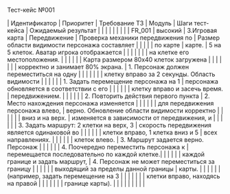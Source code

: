 Тест-кейс №001 

| Идентификатор | Приоритет |  Требование ТЗ  |    Модуль    |            Шаги тест-кейса             |              Ожидаемый результат              |
|               |           |                 |              |                                        |                                               |
|     FR_001    |  высокий  | 3.Игровая карта | Передвижение | Проверка механики передвижения по      | Размер области видимости персонажа составляет |
|               |           |                 | по карте     | карте.                                 | 5 на 5 клеток. Аватар игрока отображается     |
|               |           |                 |              |                                        | на клетке его местоположения.                 |
|               |           |                 |              | Карта размером 80x40 клеток загружена  |                                               |
|               |           |                 |              | корректно и занимает 80% экрана.       | 1. Персонаж должен переместиться на одну      |
|               |           |                 |              |                                        | клетку вправо за 2 секунды. Область видимости |
|               |           |                 |              | 1. Задать перемещение персонажа на 1   | персонажа обновляется в соответствии с его    |
|               |           |                 |              | клетку вправо и засечь время.          | передвижением.                                |
|               |           |                 |              | 2. Повторить действия первого пункта   | 2. Место нахождения персонажа изменяется      |
|               |           |                 |              | для передвижения персонажа влево,      | верно. Обновление области видимости корректно |
|               |           |                 |              | вниз и на верх.                        | изменяется в зависимости от передвижения, и   |
|               |           |                 |              | 3. Задать маршрут: 2 клетки на верх, 3 | скорость передвижения является одинаковой во  |
|               |           |                 |              | клетки вправо, 1 клетка вниз и 5       | всех направлениях.                            |
|               |           |                 |              | клеток влево.                          | 3. Маршрут задается верно. Персонаж           |
|               |           |                 |              | 4. Поочередно переместить персонажа к  | перемещается последовательно по каждой клетке.|
|               |           |                 |              | каждой границе и задать маршрут,       | 4. Персонаж не может переместиться за границу |
|               |           |                 |              | выходящий за пределы данной границы    | карты.                                        |
|               |           |                 |              | (например, задать перемещение на 3     |                                               |
|               |           |                 |              | клетки вправо, находясь на правой      |                                               |
|               |           |                 |              | границе карты).                        |                                               |
|               |           |                 |              |                                        |                                               |

 

 

